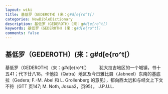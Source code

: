```yaml
---
layout: wiki
title: 基低罗（GEDEROTH）(来：g#d[e{ro^t[）
categories: NewBibleDictionary
description: 基低罗（GEDEROTH）(来：g#d[e{ro^t[）
keywords: 基低罗（GEDEROTH）(来：g#d[e{ro^t[）
comments: false
---
```


## 基低罗（GEDEROTH）(来：g#d[e{ro^t[）



基低罗（GEDEROTH）(来：g#d[e{ro^t[）
　　犹大拉吉地区的一个城镇，书十五41；代下廿八18。卡他拉（Qatra）地区及今日雅比聂（Jabneel）东南的基底拉（Gedera; F.-M. Abel 和 L. Grollenberg 的意见），都向西太远和与经文上下文不符（GTT
页147; M. Noth, Josua2，页95）。
J.P.U.L.




